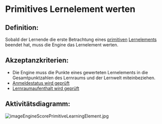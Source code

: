 # Primitives Lernelement werten



## Definition:

Sobald der Lernende die erste Betrachtung eines [primitiven](Primitives-Lernelement-GE.md) [Lernelements](Lernelement-GE.md) beendet hat, muss die Engine das Lernelement werten.


## Akzeptanzkriterien:

- Die Engine muss die Punkte eines gewerteten Lernelements in die Gesamtpunktzahlen des Lernraums und der Lernwelt miteinbeziehen.
- [Anmeldestatus wird geprüft](EWE0021.md)
- [Lernraumaufenthalt wird geprüft](EZZ0013.md)


## Aktivitätsdiagramm:

![imageEngineScorePrimitiveLearningElement.jpg](imageEngineScorePrimitiveLearningElement.jpg)